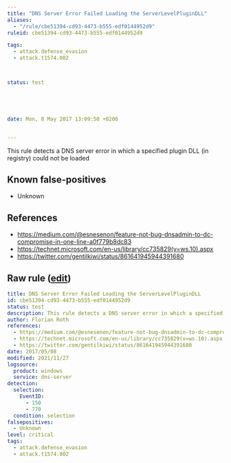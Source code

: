 ```yaml
---
title: "DNS Server Error Failed Loading the ServerLevelPluginDLL"
aliases:
  - "/rule/cbe51394-cd93-4473-b555-edf0144952d9"
ruleid: cbe51394-cd93-4473-b555-edf0144952d9

tags:
  - attack.defense_evasion
  - attack.t1574.002



status: test





date: Mon, 8 May 2017 13:09:50 +0200


---
```


This rule detects a DNS server error in which a specified plugin DLL (in registry) could not be loaded

<!--more-->


## Known false-positives

* Unknown



## References

* https://medium.com/@esnesenon/feature-not-bug-dnsadmin-to-dc-compromise-in-one-line-a0f779b8dc83
* https://technet.microsoft.com/en-us/library/cc735829(v=ws.10).aspx
* https://twitter.com/gentilkiwi/status/861641945944391680


## Raw rule ([edit](https://github.com/SigmaHQ/sigma/edit/master/rules/windows/builtin/dns_server/win_susp_dns_config.yml))
```yaml
title: DNS Server Error Failed Loading the ServerLevelPluginDLL
id: cbe51394-cd93-4473-b555-edf0144952d9
status: test
description: This rule detects a DNS server error in which a specified plugin DLL (in registry) could not be loaded
author: Florian Roth
references:
  - https://medium.com/@esnesenon/feature-not-bug-dnsadmin-to-dc-compromise-in-one-line-a0f779b8dc83
  - https://technet.microsoft.com/en-us/library/cc735829(v=ws.10).aspx
  - https://twitter.com/gentilkiwi/status/861641945944391680
date: 2017/05/08
modified: 2021/11/27
logsource:
  product: windows
  service: dns-server
detection:
  selection:
    EventID:
      - 150
      - 770
  condition: selection
falsepositives:
  - Unknown
level: critical
tags:
  - attack.defense_evasion
  - attack.t1574.002

```
